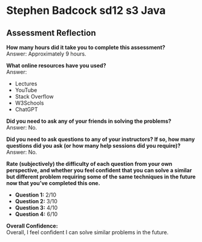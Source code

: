 # Stephen Badcock sd12 s3 Java

## Assessment Reflection

**How many hours did it take you to complete this assessment?**  
Answer: Approximately 9 hours.

**What online resources have you used?**  
Answer:  
- Lectures  
- YouTube  
- Stack Overflow  
- W3Schools  
- ChatGPT

**Did you need to ask any of your friends in solving the problems?**  
Answer: No.

**Did you need to ask questions to any of your instructors? If so, how many questions did you ask (or how many help sessions did you require)?**  
Answer: No.

**Rate (subjectively) the difficulty of each question from your own perspective, and whether you feel confident that you can solve a similar but different problem requiring some of the same techniques in the future now that you’ve completed this one.**  
- **Question 1:** 2/10  
- **Question 2:** 3/10  
- **Question 3:** 4/10  
- **Question 4:** 6/10  

**Overall Confidence:**  
Overall, I feel confident I can solve similar problems in the future.
